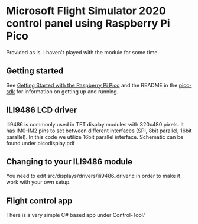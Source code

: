# Microsoft Flight Simulator 2020 control panel using Raspberry Pi Pico 

Provided as is. I haven't played with the module for some time.

## Getting started

See [Getting Started with the Raspberry Pi Pico](https://rptl.io/pico-get-started) and the README in the [pico-sdk](https://github.com/raspberrypi/pico-sdk) for information
on getting up and running.

## ILI9486 LCD driver

ili9486 is commonly used in TFT display modules with 320x480 pixels.
It has IM0-IM2 pins to set between different interfaces (SPI, 8bit parallel, 16bit parallel).
In this code we utilize 16bit parallel interface. Schematic can be found under picodisplay.pdf

## Changing to your ILI9486 module

You need to edit src/displays/drivers/ili9486_driver.c in order to make it work with your own setup.

## Flight control app

There is a very simple C# based app under Control-Tool/

